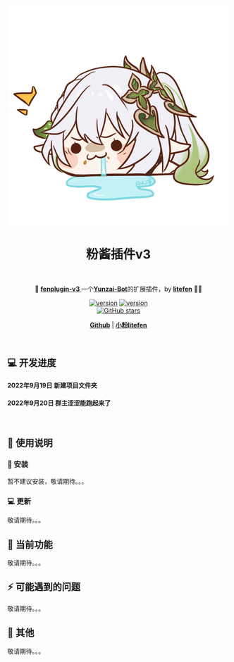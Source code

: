 <br>
<p align="center">
<a href="https://blog.litefen.com/all/fenplugin-v3.html" target="_blank">
<img src="resources/readme/10004.png" alt="litefen" height="500" width="500"/>
</a>
</p>
<h1  align="center">粉酱插件v3</h1>
<br>
<p align="center">
🤹 <a  href="https://github.com/litefen/fenplugin-v3" target="__blank"><b> fenplugin-v3 </b></a>一个<a href="https://github.com/Le-niao/Yunzai-Bot" target="__blank"><b>Yunzai-Bot</b></a>的扩展插件，by <a  href="https://github.com/litefen" target="__blank"><b>litefen</b></a> 🧑‍💻
</p>

<p align="center">
<a href="https://github.com/litefen/fenplugin-v3" target="__blank"><img src="https://img.shields.io/badge/v-1.0.0-red?color=ff6a91" alt="version"></a>
<a href="https://github.com/litefen/fenplugin-v3" target="__blank"><img src="https://img.shields.io/badge/v-1.0.0-red?color=ff6a91" alt="version"></a>
<br>
<a href="https://github.com/litefen/fenplugin-v3" target="__blank"><img alt="GitHub stars" src="https://img.shields.io/github/stars/litefen/fenplugin-v3?style=social"></a>
</p>
<p align="center">
  <a href="https://github.com/litefen/fenplugin-v3"><b>Github</b></a> | <a href="https://blog.litefen.com/"><b>小粉litefen</b></a>
</p>
<br>

## 💻 开发进度

#### 2022年9月19日 新建项目文件夹
#### 2022年9月20日 群主涩涩能跑起来了
<br>

## 📝 使用说明
### 🧰 安装
暂不建议安装，敬请期待。。。
<!-- 
在\yunzai-bot\plugins文件夹打开cmd

使用[github仓库](https://github.com/litefen/fenplugin-v3)
```bash
git clone https://github.com/litefen/fenplugin-v3.git
```
或者[gitee仓库](https://gitee.com/litefen/fenplugin-v3)

```bash
git clone https://gitee.com/litefen/fenplugin-v3.git
``` -->
### 💻 更新
敬请期待。。。
## 🤹 当前功能
敬请期待。。。
<!-- 
<details>
<summary>
📰 #bot详情 #帮助文档
</br>
</summary>
一个我写的yunzai-bot的所有功能的使用演示和cookie获取合集（不包含ios获取方法）</br>
发送以下命令均可触发</br>
 #cookie详情 #(bot|帮助|使用)(详情|说明使用文档|文档|演示)

<img src="resources/readme/帮助文档.png" alt="#bot详情"></br></br>

</details>

<details>
<summary>
🎥 #涩涩|色色|就要涩涩
</br>
</summary>
不可以涩涩，涩涩就挨打
</br>
<img src="resources/readme/涩涩.png" alt="#涩涩"></br></br>

🤹 #偏要|就要|偏要|给我涩涩</br>

都说了不可以，涩涩就禁言五分钟（需要bot是管理员）

<img src="resources/readme/就要涩涩.png" alt="#涩涩">

</details>

<details>
<summary>
🌟 #群主女装|写真|私房|涩涩
</summary>
给发群主女装的通通禁言五分钟（需要是管理员）
</br>
（可以添加自己的名字，打开apps\群主写真.js修改正则为自己的名字即可）
<img src="resources/readme/群主女装.png" alt="#群主女装"></br>
</details>

<details>
<summary>🎨 全局功能</summary>
代替yunzai的全局表情包、语音功能；增加视频功能；发送文件名触发</br>
查看全局列表
 #(语音|全局表情|视频)(列表|目录|有哪些)</br>
 表情列表和yunzai自带的表情列表重复了，这里改为了全局表情列表触发
</br>

*音频、语音文件`/fenplugin-v3/resources/global/voice/`*
 
<img src="resources/readme/哒哒哒.png" alt="全局">
</br>

*表情、图片目录`/fenplugin-v3/resources/global/img/`*
 
<img src="resources/readme/吃啥呢.png" alt="全局">
</br>

*视频文件`/fenplugin-v3/resources/global/video/`*
 
<img src="resources/readme/啊对对对.png" alt="全局">

</details> -->


## ⚡️ 可能遇到的问题
敬请期待。。。
## 🌈 其他

敬请期待。。。